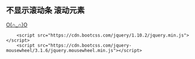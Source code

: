 ## 不显示滚动条 滚动元素

[O(∩_∩)O](https://lihqi.github.io/scroll-demo/build/)

```
    <script src="https://cdn.bootcss.com/jquery/1.10.2/jquery.min.js"></script>
    <script src="https://cdn.bootcss.com/jquery-mousewheel/3.1.6/jquery.mousewheel.min.js"></script>
```
